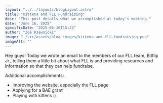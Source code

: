 ```yaml
---
layout: "../../layouts/blogLayout.astro"
title: "Kittens and FLL Fundraising"
desc: "This post details what we accomplished at today's meeting."
date: "June 16, 2025"
specificDate: "2025-06-16T15:23"
author: "Zoë Rzewnicki"
image: "./src/assets/blog-images/kittens-and-fll-fundraising.png"
imageAlt: ""
---
```

Hey guys! Today we wrote an email to the members of our FLL team, Bitflip Jr., telling them a little bit about what FLL is and providing resources and information so that they can help fundraise. 


Additional accomplishments: 
* Improving the website, especially the FLL page
* Applying for a BAE grant
* Playing with kittens :)


